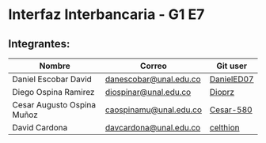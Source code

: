 # Interfaz Interbancaria - G1 E7

## Integrantes:

|Nombre                     |Correo                        |Git user               |
|---------------------------|------------------------------|-----------------------|
|Daniel Escobar David       |danescobar@unal.edu.co       |[DanielED07](https://github.com/DanielED07)            |
|Diego Ospina Ramirez       |diospinar@unal.edu.co        |[Dioprz](https://github.com/Dioprz)               |
|Cesar Augusto Ospina Muñoz |caospinamu@unal.edu.co       |[Cesar-580](https://github.com/Cesar-580)            |
|David Cardona              |davcardona@unal.edu.co       |[celthion](https://github.com/celthion)           |
